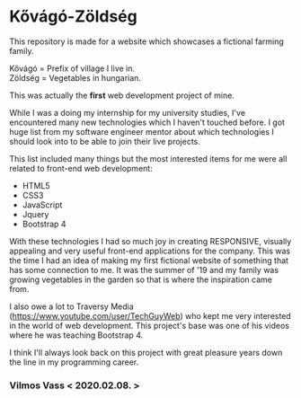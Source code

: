 # Kővágó-Zöldség
This repository is made for a website which showcases a fictional farming family.

Kővágó = Prefix of village I live in.  
Zöldség = Vegetables in hungarian.

This was actually the **first** web development project of mine.

While I was a doing my internship for my university studies, I've encountered many new technologies which I haven't touched before.
I got huge list from my software engineer mentor about which technologies I should look into to be able to join their live projects.  

This list included many things but the most interested items for me were all related to front-end web development:
- HTML5
- CSS3
- JavaScript
- Jquery
- Bootstrap 4

With these technologies I had so much joy in creating RESPONSIVE, visually appealing and very useful front-end applications for the company. This was the time I had an idea of making my first fictional website of something that has some connection to me.
It was the summer of '19 and my family was growing vegetables in the garden so that is where the inspiration came from.  

I also owe a lot to Traversy Media (https://www.youtube.com/user/TechGuyWeb) who kept me very interested in the world of web development.
This project's base was one of his videos where he was teaching Bootstrap 4.  

I think I'll always look back on this project with great pleasure years down the line in my programming career.  

### Vilmos Vass < 2020.02.08. >
